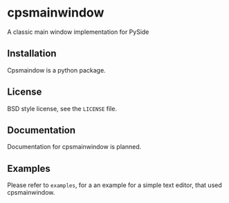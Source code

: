 # cpsmainwindow

A classic main window implementation for PySide

## Installation

Cpsmaindow is a python package.

## License

BSD style license, see the ``LICENSE`` file.

## Documentation

Documentation for cpsmainwindow is planned.

## Examples

Please refer to ``examples``, for a an example for a simple text editor, that used
cpsmainwindow.
